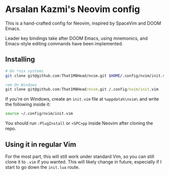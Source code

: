 # Arsalan Kazmi's Neovim config

This is a hand-crafted config for Neovim, inspired by SpaceVim and DOOM Emacs.

Leader key bindings take after DOOM Emacs, using mnemonics, and Emacs-style editing commands have been implemented.

## Installing
```sh
# On *nix systems
git clone git@github.com:That1M8Head/nvim.git $HOME/.config/nvim/init.vim
```
```bat
rem On Windows
git clone git@github.com:That1M8Head/nvim.git /.config/nvim/init.vim
```
If you're on Windows, create an `init.vim` file at `%appdata%\nvim\` and write the following inside it:
```sh
source ~/.config/nvim/init.vim
```

You should run `:PlugInstall` or `<SPC>pp` inside Neovim after cloning the repo.

## Using it in regular Vim
For the most part, this will still work under standard Vim, so you can still clone it to `.vim` if you wanted. This will likely change in future, especially if I start to go down the `init.lua` route.
